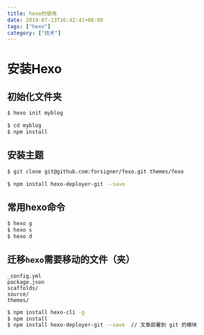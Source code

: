 ```yaml
---
title: hexo的使用
date: 2019-07-13T16:42:41+08:00
tags: ["hexo"]
category: ["技术"]
---
```

# 安装Hexo

## 初始化文件夹

```bash
$ hexo init myblog

$ cd myblog
$ npm install
```

## 安装主题

```bash
$ git clone git@github.com:forsigner/fexo.git themes/fexo

$ npm install hexo-deployer-git --save
```

## 常用hexo命令

```bash
$ hexo g
$ hexo s
$ hexo d
```

## 迁移`hexo`需要移动的文件（夹）

```
_config.yml
package.json
scaffolds/
source/
themes/
```

```bash
$ npm install hexo-cli -g
$ npm install
$ npm install hexo-deployer-git --save  // 文章部署到 git 的模块
```

